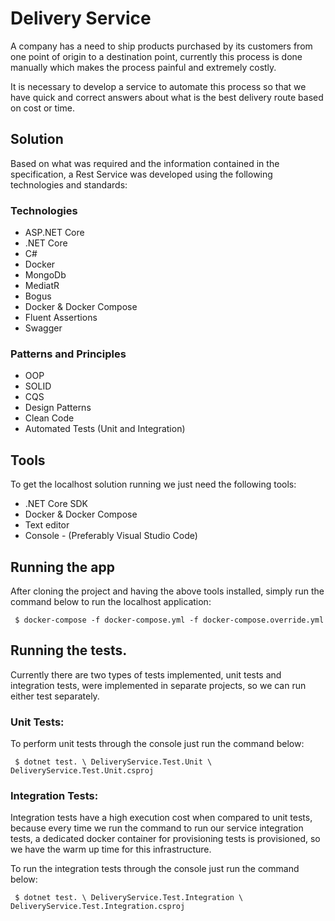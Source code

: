 # Delivery Service

A company has a need to ship products purchased by its customers from one point of origin to a destination point, currently this process is done manually which makes the process painful and extremely costly.

It is necessary to develop a service to automate this process so that we have quick and correct answers about what is the best delivery route based on cost or time.

## Solution
Based on what was required and the information contained in the specification, a Rest Service was developed using the following technologies and standards:

### Technologies
- ASP.NET Core
- .NET Core
- C#
- Docker
- MongoDb
- MediatR
- Bogus
- Docker & Docker Compose
- Fluent Assertions
- Swagger

### Patterns and Principles

- OOP
- SOLID
- CQS
- Design Patterns
- Clean Code
- Automated Tests (Unit and Integration)

## Tools

To get the localhost solution running we just need the following tools:

- .NET Core SDK
- Docker & Docker Compose
- Text editor
- Console - (Preferably Visual Studio Code)

## Running the app

After cloning the project and having the above tools installed, simply run the command below to run the localhost application:

`` $ docker-compose -f docker-compose.yml -f docker-compose.override.yml``

## Running the tests.

Currently there are two types of tests implemented, unit tests and integration tests, were implemented in separate projects, so we can run either test separately.

### Unit Tests:
To perform unit tests through the console just run the command below:

`` $ dotnet test. \ DeliveryService.Test.Unit \ DeliveryService.Test.Unit.csproj``

### Integration Tests:
Integration tests have a high execution cost when compared to unit tests, because every time we run the command to run our service integration tests, a dedicated docker container for provisioning tests is provisioned, so we have the warm up time for this infrastructure.

To run the integration tests through the console just run the command below:

`` $ dotnet test. \ DeliveryService.Test.Integration \ DeliveryService.Test.Integration.csproj``
